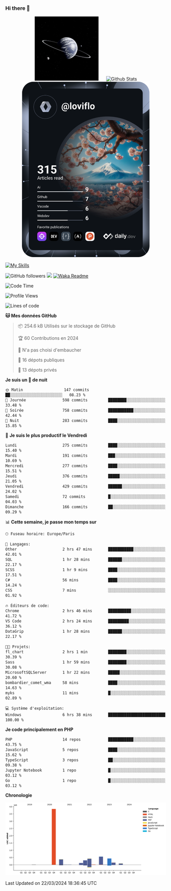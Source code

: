 ### Hi there 👋

<p align="center">
  <img src="https://github.com/Loviflo/Loviflo/blob/main/img/portrait.jpg" alt="Loviflo" height="200" style="margin-right: 20px"/>
  <img src="https://github-readme-stats.vercel.app/api?username=Loviflo&show_icons=true&theme=graywhite" alt="Github Stats" />
  <a href="https://app.daily.dev/loviflo"><img src="https://github.com/loviflo/loviflo/blob/main/devcard.svg" width="400" alt="Loviflo's Dev Card"/></a>
</p>

[![My Skills](https://skillicons.dev/icons?i=php,laravel,symfony,dotnet,cs,nodejs,mysql,postgres,js,ts,html,css,sass,angular,react,electron,docker,webpack,vscode,figma,git,github,gitlab,nginx,postman&perline=5)](https://skillicons.dev)

![GitHub followers](https://img.shields.io/github/followers/Loviflo?label=Follow&style=social)
![](https://visitor-badge.glitch.me/badge?page_id=Loviflo.Loviflo)
[![Waka Readme](https://github.com/Loviflo/Loviflo/actions/workflows/update-stats.yml/badge.svg)](https://github.com/Loviflo/Loviflo/actions/workflows/update-stats.yml)

<!--START_SECTION:waka-->
![Code Time](http://img.shields.io/badge/Code%20Time-1%2C998%20hrs%2011%20mins-blue)

![Profile Views](http://img.shields.io/badge/Vues%20du%20profil-0-blue)

![Lines of code](https://img.shields.io/badge/Depuis%20Hello%20World%2C%20j%27ai%20%C3%A9crit-6.3%20million%20Lignes%20de%20code-blue)

**🐱 Mes données GitHub** 

> 📦 254.6 kB Utilisés sur le stockage de GitHub 
 > 
> 🏆 60 Contributions en 2024
 > 
> 🚫 N'a pas choisi d'embaucher
 > 
> 📜 16 dépots publiques 
 > 
> 🔑 13 dépots privés 
 > 
**Je suis un 🦉 de nuit** 

```text
🌞 Matin                  147 commits         ██░░░░░░░░░░░░░░░░░░░░░░░   08.23 % 
🌆 Journée                598 commits         ████████░░░░░░░░░░░░░░░░░   33.48 % 
🌃 Soirée                 758 commits         ███████████░░░░░░░░░░░░░░   42.44 % 
🌙 Nuit                   283 commits         ████░░░░░░░░░░░░░░░░░░░░░   15.85 % 
```
📅 **Je suis le plus productif le Vendredi** 

```text
Lundi                    275 commits         ████░░░░░░░░░░░░░░░░░░░░░   15.40 % 
Mardi                    191 commits         ███░░░░░░░░░░░░░░░░░░░░░░   10.69 % 
Mercredi                 277 commits         ████░░░░░░░░░░░░░░░░░░░░░   15.51 % 
Jeudi                    376 commits         █████░░░░░░░░░░░░░░░░░░░░   21.05 % 
Vendredi                 429 commits         ██████░░░░░░░░░░░░░░░░░░░   24.02 % 
Samedi                   72 commits          █░░░░░░░░░░░░░░░░░░░░░░░░   04.03 % 
Dimanche                 166 commits         ██░░░░░░░░░░░░░░░░░░░░░░░   09.29 % 
```


📊 **Cette semaine, je passe mon temps sur** 

```text
🕑︎ Fuseau horaire: Europe/Paris

💬 Langages: 
Other                    2 hrs 47 mins       ███████████░░░░░░░░░░░░░░   42.01 % 
SQL                      1 hr 28 mins        ██████░░░░░░░░░░░░░░░░░░░   22.17 % 
SCSS                     1 hr 9 mins         ████░░░░░░░░░░░░░░░░░░░░░   17.51 % 
C#                       56 mins             ████░░░░░░░░░░░░░░░░░░░░░   14.24 % 
CSS                      7 mins              ░░░░░░░░░░░░░░░░░░░░░░░░░   01.92 % 

🔥 Éditeurs de code: 
Chrome                   2 hrs 46 mins       ██████████░░░░░░░░░░░░░░░   41.72 % 
VS Code                  2 hrs 24 mins       █████████░░░░░░░░░░░░░░░░   36.12 % 
DataGrip                 1 hr 28 mins        ██████░░░░░░░░░░░░░░░░░░░   22.17 % 

🐱‍💻 Projets: 
fl_chart                 2 hrs 1 min         ████████░░░░░░░░░░░░░░░░░   30.39 % 
Sass                     1 hr 59 mins        ████████░░░░░░░░░░░░░░░░░   30.08 % 
MicrosoftSQLServer       1 hr 22 mins        █████░░░░░░░░░░░░░░░░░░░░   20.60 % 
bombardier_comet_wma     58 mins             ████░░░░░░░░░░░░░░░░░░░░░   14.63 % 
myks                     11 mins             █░░░░░░░░░░░░░░░░░░░░░░░░   02.89 % 

💻 Système d'exploitation: 
Windows                  6 hrs 38 mins       █████████████████████████   100.00 % 
```

**Je code principalement en PHP** 

```text
PHP                      14 repos            ███████████░░░░░░░░░░░░░░   43.75 % 
JavaScript               5 repos             ████░░░░░░░░░░░░░░░░░░░░░   15.62 % 
TypeScript               3 repos             ██░░░░░░░░░░░░░░░░░░░░░░░   09.38 % 
Jupyter Notebook         1 repo              █░░░░░░░░░░░░░░░░░░░░░░░░   03.12 % 
Go                       1 repo              █░░░░░░░░░░░░░░░░░░░░░░░░   03.12 % 
```



**Chronologie**

![Lines of Code chart](https://raw.githubusercontent.com/Loviflo/Loviflo/main/assets/bar_graph.png)


 Last Updated on 22/03/2024 18:36:45 UTC
<!--END_SECTION:waka-->
